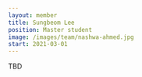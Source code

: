 ```yaml
---
layout: member
title: Sungbeom Lee
position: Master student
image: /images/team/nashwa-ahmed.jpg
start: 2021-03-01
---
```


TBD